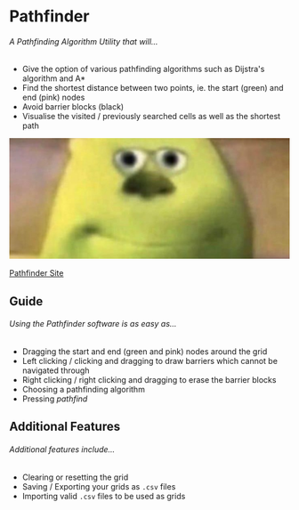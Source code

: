 # Pathfinder
###### A Pathfinding Algorithm Utility that will...
* Give the option of various pathfinding algorithms such as Dijstra's algorithm and A*
* Find the shortest distance between two points, ie. the start (green) and end (pink) nodes
* Avoid barrier blocks (black)
* Visualise the visited / previously searched cells as well as the shortest path

![Pathfinder Software](img/title_img2.jpg?raw=true "Pathfinder Example")

[Pathfinder Site](https://aidangp.github.io/Pathfinder)

## Guide
###### Using the Pathfinder software is as easy as...
* Dragging the start and end (green and pink) nodes around the grid
* Left clicking / clicking and dragging to draw barriers which cannot be navigated through
* Right clicking / right clicking and dragging to erase the barrier blocks
* Choosing a pathfinding algorithm
* Pressing *pathfind*

## Additional Features
###### Additional features include...
* Clearing or resetting the grid
* Saving / Exporting your grids as `.csv` files
* Importing valid `.csv` files to be used as grids
